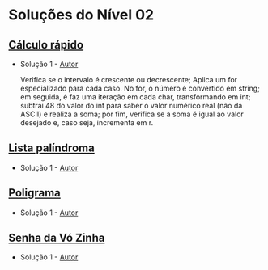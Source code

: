 # Soluções do Nível 02

## [Cálculo rápido](https://neps.academy/br/exercise/1724)
- Solução 1 - [Autor](https://github.com/tiago-rodrigues1) <Insira o link para o seu github nos parenteses>

    Verifica se o intervalo é crescente ou decrescente; Aplica um for especializado para cada caso. No for, o número é convertido em string; em seguida, é faz uma iteração em cada char, transformando em int; subtrai 48 do valor do int para saber o valor numérico real (não da ASCII) e realiza a soma; por fim, verifica se a soma é igual ao valor desejado e, caso seja, incrementa em r.

## [Lista palíndroma](https://neps.academy/br/exercise/1725)
- Solução 1 - [Autor]() <Insira o link para o seu github nos parenteses>

<Se possivel insira uma breve explicacao da solucao>

## [Poligrama](https://neps.academy/br/exercise/1726)
- Solução 1 - [Autor]() <Insira o link para o seu github nos parenteses>

<Se possivel insira uma breve explicacao da solucao>

## [Senha da Vó Zinha](https://neps.academy/br/exercise/1727)
- Solução 1 - [Autor]() <Insira o link para o seu github nos parenteses>

<Se possivel insira uma breve explicacao da solucao>

